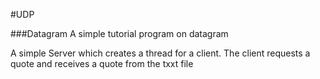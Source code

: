 #UDP

###Datagram
A simple tutorial program on datagram

A simple Server which creates a thread for a client.
The client requests a quote and receives a quote from the txxt file

